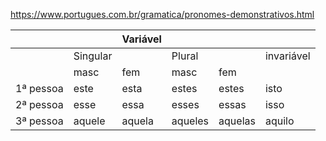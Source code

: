 https://www.portugues.com.br/gramatica/pronomes-demonstrativos.html

|           |          | Variável |         |         |            |
| --------- | -------- | -------- | ------- | ------- | ---------- |
|           | Singular |          | Plural  |         | invariável |
|           | masc     | fem      | masc    | fem     |            |
| 1ª pessoa | este     | esta     | estes   | estes   | isto       |
| 2ª pessoa | esse     | essa     | esses   | essas   | isso       |
| 3ª pessoa | aquele   | aquela   | aqueles | aquelas | aquilo     |

